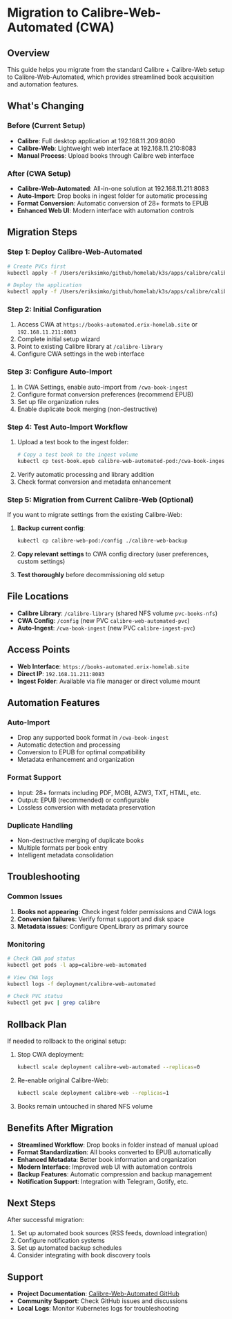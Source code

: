 # Migration to Calibre-Web-Automated (CWA)

## Overview

This guide helps you migrate from the standard Calibre + Calibre-Web setup to Calibre-Web-Automated, which provides streamlined book acquisition and automation features.

## What's Changing

### Before (Current Setup)
- **Calibre**: Full desktop application at 192.168.11.209:8080
- **Calibre-Web**: Lightweight web interface at 192.168.11.210:8083  
- **Manual Process**: Upload books through Calibre web interface

### After (CWA Setup)
- **Calibre-Web-Automated**: All-in-one solution at 192.168.11.211:8083
- **Auto-Import**: Drop books in ingest folder for automatic processing
- **Format Conversion**: Automatic conversion of 28+ formats to EPUB
- **Enhanced Web UI**: Modern interface with automation controls

## Migration Steps

### Step 1: Deploy Calibre-Web-Automated

```bash
# Create PVCs first
kubectl apply -f /Users/eriksimko/github/homelab/k3s/apps/calibre/calibre-web-automated-pvc.yaml

# Deploy the application
kubectl apply -f /Users/eriksimko/github/homelab/k3s/apps/calibre/calibre-web-automated.yaml
```

### Step 2: Initial Configuration

1. Access CWA at `https://books-automated.erix-homelab.site` or `192.168.11.211:8083`
2. Complete initial setup wizard
3. Point to existing Calibre library at `/calibre-library`
4. Configure CWA settings in the web interface

### Step 3: Configure Auto-Import

1. In CWA Settings, enable auto-import from `/cwa-book-ingest`
2. Configure format conversion preferences (recommend EPUB)
3. Set up file organization rules
4. Enable duplicate book merging (non-destructive)

### Step 4: Test Auto-Import Workflow

1. Upload a test book to the ingest folder:
   ```bash
   # Copy a test book to the ingest volume
   kubectl cp test-book.epub calibre-web-automated-pod:/cwa-book-ingest/
   ```
2. Verify automatic processing and library addition
3. Check format conversion and metadata enhancement

### Step 5: Migration from Current Calibre-Web (Optional)

If you want to migrate settings from the existing Calibre-Web:

1. **Backup current config**:
   ```bash
   kubectl cp calibre-web-pod:/config ./calibre-web-backup
   ```

2. **Copy relevant settings** to CWA config directory (user preferences, custom settings)

3. **Test thoroughly** before decommissioning old setup

## File Locations

- **Calibre Library**: `/calibre-library` (shared NFS volume `pvc-books-nfs`)
- **CWA Config**: `/config` (new PVC `calibre-web-automated-pvc`)
- **Auto-Ingest**: `/cwa-book-ingest` (new PVC `calibre-ingest-pvc`)

## Access Points

- **Web Interface**: `https://books-automated.erix-homelab.site`
- **Direct IP**: `192.168.11.211:8083`
- **Ingest Folder**: Available via file manager or direct volume mount

## Automation Features

### Auto-Import
- Drop any supported book format in `/cwa-book-ingest`
- Automatic detection and processing
- Conversion to EPUB for optimal compatibility
- Metadata enhancement and organization

### Format Support
- Input: 28+ formats including PDF, MOBI, AZW3, TXT, HTML, etc.
- Output: EPUB (recommended) or configurable
- Lossless conversion with metadata preservation

### Duplicate Handling
- Non-destructive merging of duplicate books
- Multiple formats per book entry
- Intelligent metadata consolidation

## Troubleshooting

### Common Issues

1. **Books not appearing**: Check ingest folder permissions and CWA logs
2. **Conversion failures**: Verify format support and disk space
3. **Metadata issues**: Configure OpenLibrary as primary source

### Monitoring

```bash
# Check CWA pod status
kubectl get pods -l app=calibre-web-automated

# View CWA logs
kubectl logs -f deployment/calibre-web-automated

# Check PVC status
kubectl get pvc | grep calibre
```

## Rollback Plan

If needed to rollback to the original setup:

1. Stop CWA deployment:
   ```bash
   kubectl scale deployment calibre-web-automated --replicas=0
   ```

2. Re-enable original Calibre-Web:
   ```bash
   kubectl scale deployment calibre-web --replicas=1
   ```

3. Books remain untouched in shared NFS volume

## Benefits After Migration

- **Streamlined Workflow**: Drop books in folder instead of manual upload
- **Format Standardization**: All books converted to EPUB automatically  
- **Enhanced Metadata**: Better book information and organization
- **Modern Interface**: Improved web UI with automation controls
- **Backup Features**: Automatic compression and backup management
- **Notification Support**: Integration with Telegram, Gotify, etc.

## Next Steps

After successful migration:

1. Set up automated book sources (RSS feeds, download integration)
2. Configure notification systems
3. Set up automated backup schedules
4. Consider integrating with book discovery tools

## Support

- **Project Documentation**: [Calibre-Web-Automated GitHub](https://github.com/crocodilestick/Calibre-Web-Automated)
- **Community Support**: Check GitHub issues and discussions
- **Local Logs**: Monitor Kubernetes logs for troubleshooting
